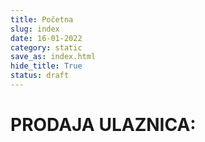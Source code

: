 ```yaml
---
title: Početna
slug: index
date: 16-01-2022
category: static
save_as: index.html
hide_title: True
status: draft
---
```


<div class="container">
	<h1>PRODAJA ULAZNICA:</h1>
	<div id="flipdown" class="flipdown flipdown__theme-light"> </div>
</div>
